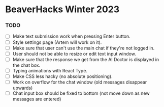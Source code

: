 # BeaverHacks Winter 2023

### TODO
- [ ] Make text submission work when pressing Enter button.
- [ ] Style settings page (Artem will work on it).
- [ ] Make sure that user can't use the main chat if they're not logged in.
- [ ] User should not be able to resize or edit text input window.
- [ ] Make sure that the response we get from the AI Doctor is displayed in the chat box.
- [ ] Typing animations with React Type.
- [ ] Make CSS less hacky (no absolute positioning).
- [ ] Work on overflow for the chat window (old messages disappear upwards)
- [ ] Chat input box should be fixed to bottom (not move down as new messages are entered)
